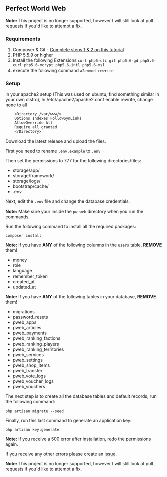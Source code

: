 ## Perfect World Web

**Note:** This project is no longer supported, however I will still look at pull requests if you'd like to attempt a fix.

### Requirements
1. Composer & Git - [Complete steps 1 & 2 on this tutorial](https://www.digitalocean.com/community/tutorials/how-to-install-and-use-composer-on-ubuntu-14-04)
2. PHP 5.5.9 or higher
3. Install the following Extensions `curl php5-cli git php5.6-gd php5.6-curl php5.6-mcrypt php5.6-intl php5.6-xsl`
4. execute the following command `a2enmod rewrite`

### Setup
in your apache2 setup (This was used on ubuntu, find something similar in your own distro), In /etc/apache2/apache2.conf enable rewrite, change none to all

```
    <Directory /var/www/>
    Options Indexes FollowSymLinks
    AllowOverride All
    Require all granted
    </Directory>
```

Download the latest release and upload the files.

First you need to rename `.env.example` to `.env`

Then set the permissions to 777 for the following directories/files:

- storage/app/
- storage/framework/
- storage/logs/
- bootstrap/cache/
- .env

Next, edit the `.env` file and change the database credentials.

**Note:** Make sure your inside the `pw-web` directory when you run the commands.

Run the following command to install all the required packages:
````
composer install
````

**Note:** If you have **ANY** of the following columns in the `users` table, **REMOVE** them!
- money
- role
- language
- remember_token
- created_at
- updated_at

**Note:** If you have **ANY** of the following tables in your database, **REMOVE** them!
- migrations
- password_resets
- pweb_apps
- pweb_articles
- pweb_payments
- pweb_ranking_factions
- pweb_ranking_players
- pweb_ranking_territories
- pweb_services
- pweb_settings
- pweb_shop_items
- pweb_transfer
- pweb_vote_logs
- pweb_voucher_logs
- pweb_vouchers

The next step is to create all the database tables and default records, run the following command:
````
php artisan migrate --seed
````

Finally, run this last command to generate an application key:
````
php artisan key:generate
````

**Note:** If you receive a 500 error after installation, redo the permissions again.

If you receive any other errors please create an [issue](https://github.com/huludini/pw-web/issues).

**Note:** This project is no longer supported, however I will still look at pull requests if you'd like to attempt a fix.
